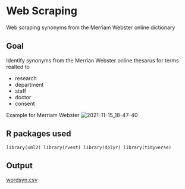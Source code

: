 # Web Scraping
Web scraping synonyms from the Merriam Webster online dictionary 

## Goal 
Identify synonyms from the Merrian Webster online thesarus for terms realted to 
* research 
* department
* staff
* doctor
* consent

Example for Merriam Webster
![2021-11-15_18-47-40](https://user-images.githubusercontent.com/89998799/141870572-26e5d041-d4be-425a-b4db-5e1d5b531dbf.png)

## R packages used
`library(xml2)
library(rvest)
library(dplyr)
library(tidyverse)`

## Output

[wordsyn.csv](https://github.com/fbalroop/Web-Scraping-/files/7542378/wordsyn.csv)

